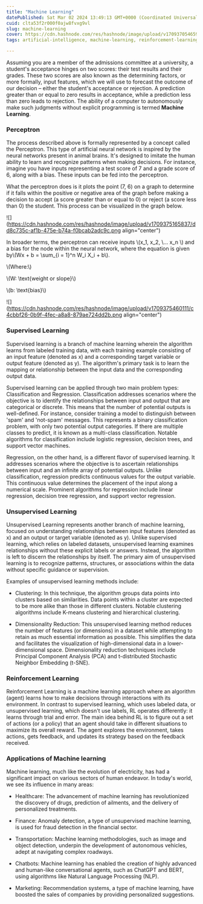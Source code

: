 ```yaml
---
title: "Machine Learning"
datePublished: Sat Mar 02 2024 13:49:13 GMT+0000 (Coordinated Universal Time)
cuid: clta53f2r000f0ajw8fvxg9vl
slug: machine-learning
cover: https://cdn.hashnode.com/res/hashnode/image/upload/v1709370546597/1c540213-e8c9-46bf-ae4a-92fb0f047f9c.png
tags: artificial-intelligence, machine-learning, reinforcement-learning, supervised-learning, perceptron

---
```


Assuming you are a member of the admissions committee at a university, a student's acceptance hinges on two scores: their test results and their grades. These two scores are also known as the determining factors, or more formally, input features, which we will use to forecast the outcome of our decision – either the student's acceptance or rejection. A prediction greater than or equal to zero results in acceptance, while a prediction less than zero leads to rejection. The ability of a computer to autonomously make such judgments without explicit programming is termed **Machine Learning**.

### Perceptron

The process described above is formally represented by a concept called the Perceptron. This type of artificial neural network is inspired by the neural networks present in animal brains. It's designed to imitate the human ability to learn and recognize patterns when making decisions. For instance, imagine you have inputs representing a test score of 7 and a grade score of 6, along with a bias. These inputs can be fed into the perceptron.

What the perceptron does is it plots the point (7, 6) on a graph to determine if it falls within the positive or negative area of the graph before making a decision to accept (a score greater than or equal to 0) or reject (a score less than 0) the student. This process can be visualized in the graph below.

![](https://cdn.hashnode.com/res/hashnode/image/upload/v1709375165837/dd8c735c-af1b-475e-b74a-f0bcab2adc9c.png align="center")

In broader terms, the perceptron can receive inputs \\(x_1, x_2, \\... x_n \\) and a bias for the node within the neural network, where the equation is given by\\(Wx + b = \sum_{i = 1}^n W_i X_i + b\\).

\\(Where:\\)

\\(W: \text{weight or slope}\\)

\\(b: \text{bias}\\)

![](https://cdn.hashnode.com/res/hashnode/image/upload/v1709375460111/c4cbbf26-0b9f-4fec-a8a8-879ae724dd2b.png align="center")

### Supervised Learning

Supervised learning is a branch of machine learning wherein the algorithm learns from labeled training data, with each training example consisting of an input feature (denoted as x) and a corresponding target variable or output feature (denoted as y). The algorithm's primary task is to learn the mapping or relationship between the input data and the corresponding output data.

Supervised learning can be applied through two main problem types: Classification and Regression. Classification addresses scenarios where the objective is to identify the relationships between input and output that are categorical or discrete. This means that the number of potential outputs is well-defined. For instance, consider training a model to distinguish between 'spam' and 'not-spam' messages. This represents a binary classification problem, with only two potential output categories. If there are multiple classes to predict, it is known as a multi-class classification. Notable algorithms for classification include logistic regression, decision trees, and support vector machines.

Regression, on the other hand, is a different flavor of supervised learning. It addresses scenarios where the objective is to ascertain relationships between input and an infinite array of potential outputs. Unlike classification, regression predicts continuous values for the output variable. This continuous value determines the placement of the input along a numerical scale. Prominent algorithms for regression include linear regression, decision tree regression, and support vector regression.

### Unsupervised Learning

Unsupervised Learning represents another branch of machine learning, focused on understanding relationships between input features (denoted as x) and an output or target variable (denoted as y). Unlike supervised learning, which relies on labeled datasets, unsupervised learning examines relationships without these explicit labels or answers. Instead, the algorithm is left to discern the relationships by itself. The primary aim of unsupervised learning is to recognize patterns, structures, or associations within the data without specific guidance or supervision.

Examples of unsupervised learning methods include:

* Clustering: In this technique, the algorithm groups data points into clusters based on similarities. Data points within a cluster are expected to be more alike than those in different clusters. Notable clustering algorithms include K-means clustering and hierarchical clustering.
    
* Dimensionality Reduction: This unsupervised learning method reduces the number of features (or dimensions) in a dataset while attempting to retain as much essential information as possible. This simplifies the data and facilitates the visualization of high-dimensional data in a lower-dimensional space. Dimensionality reduction techniques include Principal Component Analysis (PCA) and t-distributed Stochastic Neighbor Embedding (t-SNE).
    

### Reinforcement Learning

Reinforcement Learning is a machine learning approach where an algorithm (agent) learns how to make decisions through interactions with its environment. In contrast to supervised learning, which uses labeled data, or unsupervised learning, which doesn't use labels, RL operates differently: it learns through trial and error. The main idea behind RL is to figure out a set of actions (or a policy) that an agent should take in different situations to maximize its overall reward. The agent explores the environment, takes actions, gets feedback, and updates its strategy based on the feedback received.

### Applications of Machine learning

Machine learning, much like the evolution of electricity, has had a significant impact on various sectors of human endeavor. In today's world, we see its influence in many areas:

* Healthcare: The advancement of machine learning has revolutionized the discovery of drugs, prediction of ailments, and the delivery of personalized treatments.
    
* Finance: Anomaly detection, a type of unsupervised machine learning, is used for fraud detection in the financial sector.
    
* Transportation: Machine learning methodologies, such as image and object detection, underpin the development of autonomous vehicles, adept at navigating complex roadways.
    
* Chatbots: Machine learning has enabled the creation of highly advanced and human-like conversational agents, such as ChatGPT and BERT, using algorithms like Natural Language Processing (NLP).
    
* Marketing: Recommendation systems, a type of machine learning, have boosted the sales of companies by providing personalized suggestions.